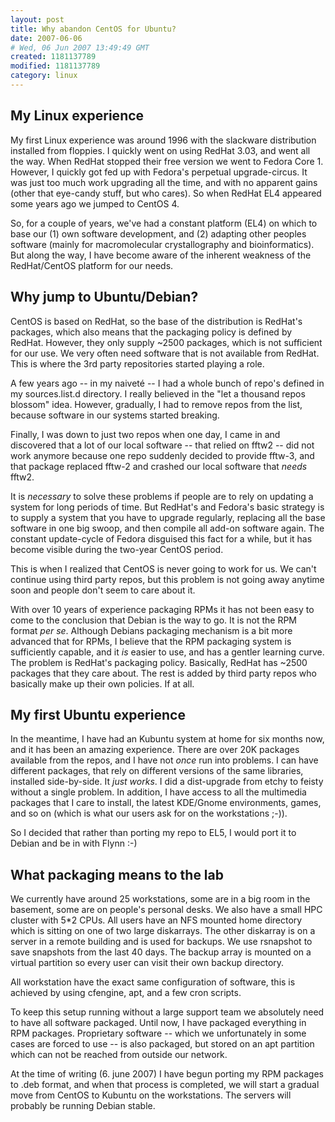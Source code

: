 ```yaml
---
layout: post
title: Why abandon CentOS for Ubuntu?
date: 2007-06-06
# Wed, 06 Jun 2007 13:49:49 GMT
created: 1181137789
modified: 1181137789
category: linux
---
```



## My Linux experience

My first Linux experience was around 1996 with the slackware
distribution installed from floppies. I quickly went on using RedHat
3.03, and went all the way. When RedHat stopped their free version we
went to Fedora Core 1. However, I quickly got fed up with Fedora's
perpetual upgrade-circus. It was just too much work upgrading all the
time, and with no apparent gains (other that eye-candy stuff, but who
cares). So when RedHat EL4 appeared some years ago we jumped to CentOS
4.

So, for a couple of years, we've had a constant platform (EL4) on
which to base our (1) own software development, and (2) adapting other
peoples software (mainly for macromolecular crystallography and
bioinformatics). But along the way, I have become aware of the
inherent weakness of the RedHat/CentOS platform for our needs.

## Why jump to Ubuntu/Debian?

CentOS is based on RedHat, so the base of the distribution is RedHat's
packages, which also means that the packaging policy is defined by
RedHat. However, they only supply ~2500 packages, which is not
sufficient for our use. We very often need software that is not
available from RedHat. This is where the 3rd party repositories
started playing a role.

A few years ago -- in my naiveté -- I had a whole bunch of repo's
defined in my sources.list.d directory. I really believed in the "let
a thousand repos blossom" idea. However, gradually, I had to remove
repos from the list, because software in our systems started breaking.

Finally, I was down to just two repos when one day, I came in and
discovered that a lot of our local software -- that relied on fftw2 --
did not work anymore because one repo suddenly decided to provide
fftw-3, and that package replaced fftw-2 and crashed our local
software that _needs_ fftw2.

It is
_necessary_ to solve these problems if people are to rely on updating
a system for long periods of time. But RedHat's and Fedora's basic
strategy is to supply a system that you have to upgrade regularly,
replacing all the base software in one big swoop, and then compile all
add-on software again. The constant update-cycle of Fedora disguised
this fact for a while, but it has become visible during the two-year
CentOS period.

This is when I realized that
CentOS is never going to work for us. We can't continue using third
party repos, but this problem is not going away anytime soon and
people don't seem to care about it.

With over 10 years of experience packaging RPMs it has not been easy
to come to the conclusion that Debian is the way to go. It is not the
RPM format _per se_. Although Debians packaging mechanism is a bit
more advanced that for RPMs, I believe that the RPM packaging system
is sufficiently capable, and it _is_ easier to use, and has a gentler
learning curve. The problem is RedHat's packaging policy. Basically,
RedHat has ~2500 packages that they care about. The rest is added by
third party repos who basically make up their own policies. If at all.

## My first Ubuntu experience

In the meantime, I have had an Kubuntu system at home for six months
now, and it has been an amazing experience. There are over 20K
packages available from the repos, and I have not _once_ run into
problems. I can have different packages, that rely on different
versions of the same libraries, installed side-by-side. It _just
works_. I did a dist-upgrade from etchy to feisty without a single
problem. In addition, I have access to all the multimedia packages
that I care to install, the latest KDE/Gnome environments, games, and
so on (which is what our users ask for on the workstations ;-)).

So I decided that rather than porting my repo to EL5, I would port it
to Debian and be in with Flynn :-)

## What packaging means to the lab

We currently have around 25 workstations, some are in a big room in
the basement, some are on people's personal desks. We also have a
small HPC cluster with 5*2 CPUs. All users have an NFS mounted home
directory which is sitting on one of two large diskarrays. The other
diskarray is on a server in a remote building and is used for backups.
We use rsnapshot to save snapshots from the last 40 days. The backup
array is mounted on a virtual partition so every user can visit their
own backup directory.

All workstation have the exact
same configuration of software, this is achieved by using cfengine,
apt, and a few cron scripts.

To keep this setup running without a large support team we absolutely
need to have all software packaged. Until now, I have packaged
everything in RPM packages. Proprietary software -- which we
unfortunately in some cases are forced to use -- is also packaged, but
stored on an apt partition which can not be reached from outside our
network.

At the time of writing (6. june 2007) I have begun porting my RPM
packages to .deb format, and when that process is completed, we will
start a gradual move from CentOS to Kubuntu on the workstations. The
servers will probably be running Debian stable.
